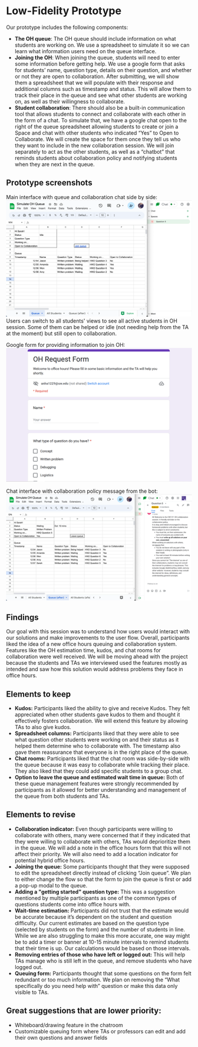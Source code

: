 # Low-Fidelity Prototype

Our prototype includes the following components:
- **The OH queue**: The OH queue should include information on what students are working on. We use a spreadsheet to simulate it so we can learn what information users need on the queue interface.
- **Joining the OH**: When joining the queue, students will need to enter some information before getting help. We use a google form that asks for students’ name, question type, details on their question, and whether or not they are open to collaboration.
After submitting, we will show them a spreadsheet that we will populate with their response and additional columns such as timestamp and status. This will allow them to track their place in the queue and see what other students are working on, as well as their willingness to collaborate.
- **Student collaboration**: There should also be a built-in communication tool that allows students to connect and collaborate with each other in the form of a chat. To simulate that, we have a google chat open to the right of the queue spreadsheet allowing students to create or join a Space and chat with other students who indicated “Yes” to Open to Collaborate. We will create the space for them once they tell us who they want to include in the new collaboration session.
We will join separately to act as the other students, as well as a “chatbot” that reminds students about collaboration policy and notifying students when they are next in the queue.

## Prototype screenshots
Main interface with queue and collaboration chat side by side:
![main interface prototype](img/PrototypeMainInterface.png)
Users can switch to all students' views to see all active students in OH session. Some of them can be helped or idle (not needing help from the TA at the moment) but still open to collaboration.

Google form for providing information to join OH:
![form prototype](img/PrototypeForm.png)

Chat interface with collaboration policy message from the bot:
![chat prototype](img/PrototypeChat.png)

## Findings

Our goal with this session was to understand how users would interact with our solutions and make improvements to the user flow. Overall, participants liked the idea of a new office hours queuing and collaboration system. Features like the OH estimation time, kudos, and chat rooms for collaboration were well received. We will be moving ahead with the project because the students and TAs we interviewed used the features mostly as intended and saw how this solution would address problems they face in office hours.

## Elements to keep
- **Kudos:** Participants liked the ability to give and receive Kudos. They felt appreciated when other students gave kudos to them and thought it effectively fosters collaboration. We will extend this feature by allowing TAs to also give kudos.
- **Spreadsheet columns:** Participants liked that they were able to see what question other students were working on and their status as it helped them determine who to collaborate with. The timestamp also gave them reassurance that everyone is in the right place of the queue.
- **Chat rooms:** Participants liked that the chat room was side-by-side with the queue because it was easy to collaborate while tracking their place. They also liked that they could add specific students to a group chat.
- **Option to leave the queue and estimated wait time in queue:** Both of these queue management features were strongly recommended by participants as it allowed for better understanding and management of the queue from both students and TAs.

## Elements to revise
- **Collaboration indicator:** Even though participants were willing to collaborate with others, many were concerned that if they indicated that they were willing to collaborate with others, TAs would deprioritize them in the queue. We will add a note in the office hours form that this will not affect their priority. We will also need to add a location indicator for potential hybrid office hours.
- **Joining the queue:** Some participants thought that they were supposed to edit the spreadsheet directly instead of clicking “Join queue”. We plan to either change the flow so that the form to join the queue is first or add a pop-up modal to the queue.
- **Adding a "getting started" question type:** This was a suggestion mentioned by multiple participants as one of the common types of questions students come into office hours with.
- **Wait-time estimation:** Participants did not trust that the estimate would be accurate because it’s dependent on the student and question difficulty. Our current estimates are based on the question type (selected by students on the form) and the number of students in line. While we are also struggling to make this more accurate, one way might be to add a timer or banner at 10-15 minute intervals to remind students that their time is up. Our calculations would be based on those intervals.
- **Removing entries of those who have left or logged out:** This will help TAs manage who is still left in the queue, and remove students who have logged out.
- **Queuing form:** Participants thought that some questions on the form felt redundant or too much information. We plan on removing the “What specifically do you need help with” question or make this data only visible to TAs.

## Great suggestions that are lower priority:
- Whiteboard/drawing feature in the chatroom
- Customizable queuing form where TAs or professors can edit and add their own questions and answer fields
